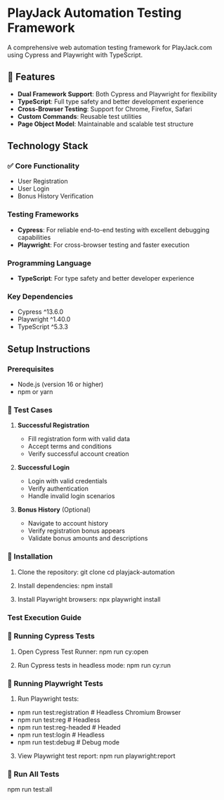 # PlayJack Automation Testing Framework

A comprehensive web automation testing framework for PlayJack.com using Cypress and Playwright with TypeScript.

## 🚀 Features

- **Dual Framework Support**: Both Cypress and Playwright for flexibility
- **TypeScript**: Full type safety and better development experience
- **Cross-Browser Testing**: Support for Chrome, Firefox, Safari
- **Custom Commands**: Reusable test utilities
- **Page Object Model**: Maintainable and scalable test structure

## Technology Stack

### ✅ Core Functionality
- User Registration
- User Login
- Bonus History Verification

### Testing Frameworks
- **Cypress**: For reliable end-to-end testing with excellent debugging capabilities
- **Playwright**: For cross-browser testing and faster execution

### Programming Language
- **TypeScript**: For type safety and better developer experience

### Key Dependencies
- Cypress ^13.6.0
- Playwright ^1.40.0
- TypeScript ^5.3.3

## Setup Instructions

### Prerequisites
- Node.js (version 16 or higher)
- npm or yarn

### 🧪 Test Cases
1. **Successful Registration**
    - Fill registration form with valid data
    - Accept terms and conditions
    - Verify successful account creation

2. **Successful Login**
    - Login with valid credentials
    - Verify authentication
    - Handle invalid login scenarios

3. **Bonus History** (Optional)
    - Navigate to account history
    - Verify registration bonus appears
    - Validate bonus amounts and descriptions

###  🧪 Installation
1. Clone the repository:
git clone <repository-url>
cd playjack-automation

2. Install dependencies:
npm install

3. Install Playwright browsers:
npx playwright install

### Test Execution Guide
### 🚀 Running Cypress Tests
1. Open Cypress Test Runner:
npm run cy:open

2. Run Cypress tests in headless mode:
npm run cy:run

### 🚀 Running Playwright Tests
1. Run Playwright tests:
- npm run test:registration  # Headless Chromium Browser
- npm run test:reg           # Headless
- npm run test:reg-headed    # Headed
- npm run test:login         # Headless
- npm run test:debug         # Debug mode

3. View Playwright test report:
npm run playwright:report

### 🚀 Run All Tests
npm run test:all
